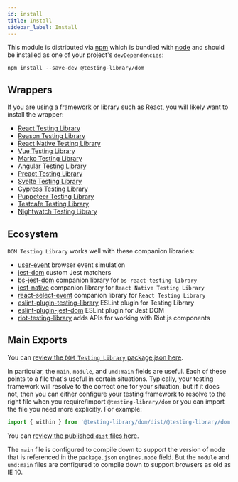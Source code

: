 ```yaml
---
id: install
title: Install
sidebar_label: Install
---
```


This module is distributed via [npm][npm] which is bundled with [node][node] and
should be installed as one of your project's `devDependencies`:

```
npm install --save-dev @testing-library/dom
```

## Wrappers

If you are using a framework or library such as React, you will likely want to
install the wrapper:

- [React Testing Library](react-testing-library/intro.md)
- [Reason Testing Library](bs-react-testing-library/intro.md)
- [React Native Testing Library](react-native-testing-library/intro.md)
- [Vue Testing Library](vue-testing-library/intro.md)
- [Marko Testing Library](marko-testing-library/intro.md)
- [Angular Testing Library](angular-testing-library/intro.md)
- [Preact Testing Library](preact-testing-library/intro.md)
- [Svelte Testing Library](svelte-testing-library/intro.md)
- [Cypress Testing Library](cypress-testing-library/intro.md)
- [Puppeteer Testing Library](pptr-testing-library/intro.md)
- [Testcafe Testing Library](testcafe-testing-library/intro.md)
- [Nightwatch Testing Library](nightwatch-testing-library/intro.md)

## Ecosystem

`DOM Testing Library` works well with these companion libraries:

- [user-event](ecosystem-user-event.md) browser event simulation
- [jest-dom](ecosystem-jest-dom.md) custom Jest matchers
- [bs-jest-dom](ecosystem-bs-jest-dom.md) companion library for
  `bs-react-testing-library`
- [jest-native](ecosystem-jest-native.md) companion library for
  `React Native Testing Library`
- [react-select-event](ecosystem-react-select-event.md) companion library for
  `React Testing Library`
- [eslint-plugin-testing-library](ecosystem-eslint-plugin-testing-library.md)
  ESLint plugin for Testing Library
- [eslint-plugin-jest-dom](ecosystem-eslint-plugin-jest-dom.md) ESLint plugin
  for Jest DOM
- [riot-testing-library](ecosystem-riot-testing-library.md) adds APIs for
  working with Riot.js components

## Main Exports

You can
[review the `DOM Testing Library` package.json here](https://unpkg.com/@testing-library/dom/package.json).

In particular, the `main`, `module`, and `umd:main` fields are useful. Each of
these points to a file that's useful in certain situations. Typically, your
testing framework will resolve to the correct one for your situation, but if it
does not, then you can either configure your testing framework to resolve to the
right file when you require/import `@testing-library/dom` or you can import the
file you need more explicitly. For example:

```js
import { within } from '@testing-library/dom/dist/@testing-library/dom.umd.js'
```

You can
[review the published `dist` files here](https://unpkg.com/@testing-library/dom/dist/).

The `main` file is configured to compile down to support the version of node
that is referenced in the `package.json` `engines.node` field. But the `module`
and `umd:main` files are configured to compile down to support browsers as old
as IE 10.

<!--
Links
-->

[npm]: https://www.npmjs.com/
[node]: https://nodejs.org
